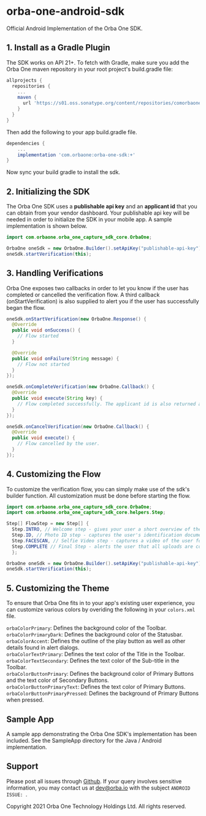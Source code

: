 # orba-one-android-sdk

Official Android Implementation of the Orba One SDK.

## 1. Install as a Gradle Plugin

The SDK works on API 21+. To fetch with Gradle, make sure you add the Orba One maven repository in your root project's build.gradle file:

```gradle
allprojects {
  repositories {
    ...
    maven { 
      url 'https://s01.oss.sonatype.org/content/repositories/comorbaone-1004/' 
    }
  }
}
```

Then add the following to your app build.gradle file.
```gradle
dependencies {
    ...
    implementation 'com.orbaone:orba-one-sdk:+'
}
```

Now sync your build gradle to install the sdk.

## 2. Initializing the SDK

The Orba One SDK uses a **publishable api key** and an **applicant id** that you can obtain from your vendor dashboard. Your publishable api key will be needed in order to initialize the SDK in your mobile app. A sample implementation is shown below.

```java
import com.orbaone.orba_one_capture_sdk_core.OrbaOne;

OrbaOne oneSdk = new OrbaOne.Builder().setApiKey("publishable-api-key").setApplicantId("applicant-id").create();
oneSdk.startVerification(this);
```

## 3. Handling Verifications

Orba One exposes two callbacks in order to let you know if the user has completed or cancelled the verification flow. A third callback (onStartVerification) is also supplied to alert you if the user has successfully began the flow.

```java
oneSdk.onStartVerification(new OrbaOne.Response() {
  @Override
  public void onSuccess() {
    // Flow started
  }

  @Override
  public void onFailure(String message) {
    // Flow not started
  }
});

oneSdk.onCompleteVerification(new OrbaOne.Callback() {
  @Override
  public void execute(String key) {
    // Flow completed successfully. The applicant id is also returned as a parameter.
  }
});

oneSdk.onCancelVerification(new OrbaOne.Callback() {
  @Override
  public void execute() {
    // Flow cancelled by the user.
  }
});
```
## 4. Customizing the Flow

To customize the verification flow, you can simply make use of the sdk's builder function. All customization must be done before starting the flow.

```java
import com.orbaone.orba_one_capture_sdk_core.OrbaOne;
import com.orbaone.orba_one_capture_sdk_core.helpers.Step;

Step[] FlowStep = new Step[] {
  Step.INTRO, // Welcome step - gives your user a short overview of the flow. [Optional, Default].
  Step.ID, // Photo ID step - captures the user's identification document. [Default].
  Step.FACESCAN, // Selfie Video step - captures a video of the user for liveness detection. [Default].
  Step.COMPLETE // Final Step - alerts the user that all uploads are completed. [Optional].
  };

OrbaOne oneSdk = new OrbaOne.Builder().setApiKey("publishable-api-key").setApplicantId("applicant-id").setFlow(FlowStep).create();
oneSdk.startVerification(this);
```

## 5. Customizing the Theme

To ensure that Orba One fits in to your app's existing user experience, you can customize various colors by overiding the following in your ``colors.xml`` file.

```orbaColorPrimary```: Defines the background color of the Toolbar.\
```orbaColorPrimaryDark```: Defines the background color of the Statusbar.\
```orbaColorAccent```: Defines the outline of the play button as well as other details found in alert dialogs.\
```orbaColorTextPrimary```: Defines the text color of the Title in the Toolbar.\
```orbaColorTextSecondary```: Defines the text color of the Sub-title in the Toolbar.\
```orbaColorButtonPrimary```: Defines the background color of Primary Buttons and the text color of Secondary Buttons.\
```orbaColorButtonPrimaryText```: Defines the text color of Primary Buttons.\
```orbaColorButtonPrimaryPressed```: Defines the background of Primary Buttons when pressed.

## Sample App
A sample app demonstrating the Orba One SDK's implementation has been included. See the SampleApp directory for the Java / Android implementation.

## Support

Please post all issues through [Github](https://github.com/orbaone/orba-one-android-sdk/issues). If your query involves sensitive information, you may contact us at dev@orba.io with the subject `ANDROID ISSUE: `.

Copyright 2021 Orba One Technology Holdings Ltd. All rights reserved.
